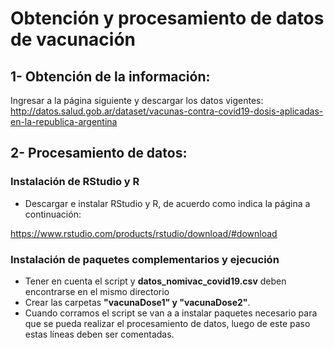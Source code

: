 # Obtención y procesamiento de datos de vacunación 

##  1- Obtención de la información:
Ingresar a la página siguiente y descargar los datos vigentes:
http://datos.salud.gob.ar/dataset/vacunas-contra-covid19-dosis-aplicadas-en-la-republica-argentina

##  2- Procesamiento de datos:

### Instalación de RStudio y R

- Descargar e instalar RStudio y R, de acuerdo como indica la página a continuación:  

https://www.rstudio.com/products/rstudio/download/#download

### Instalación de paquetes complementarios y ejecución

- Tener en cuenta el script y **datos_nomivac_covid19.csv** deben encontrarse en el mismo directorio
- Crear las carpetas **"vacunaDose1" y "vacunaDose2"**.
- Cuando corramos el script se van a a instalar paquetes necesario para que se pueda realizar el procesamiento de datos, luego de este paso estas líneas deben ser comentadas.